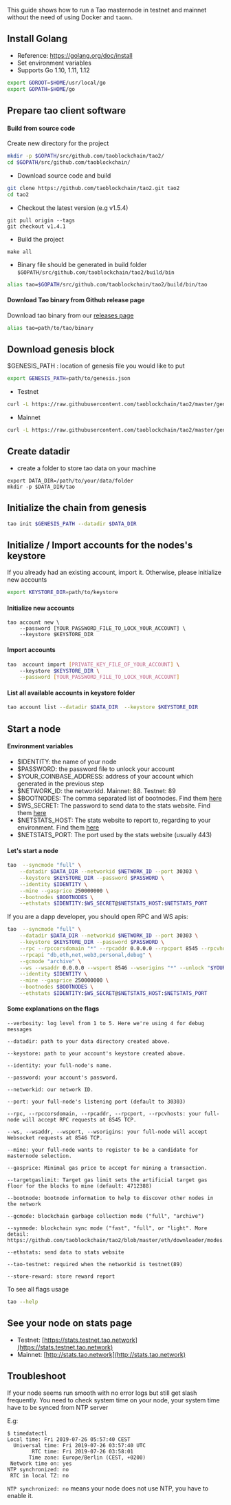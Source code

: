 This guide shows how to run a Tao masternode in testnet and 
mainnet without the need of using Docker and `taomn`.


## Install Golang
- Reference: https://golang.org/doc/install
- Set environment variables
- Supports Go 1.10, 1.11, 1.12
  
```bash
export GOROOT=$HOME/usr/local/go
export GOPATH=$HOME/go
```
    
## Prepare tao client software
#### Build from source code
Create new directory for the project
```bash
mkdir -p $GOPATH/src/github.com/taoblockchain/tao2/
cd $GOPATH/src/github.com/taoblockchain/
```

- Download source code and build
```bash
git clone https://github.com/taoblockchain/tao2.git tao2
cd tao2
```

- Checkout the latest version (e.g v1.5.4)
```
git pull origin --tags
git checkout v1.4.1
```

- Build the project
```
make all
```

- Binary file should be generated in build folder `$GOPATH/src/github.com/taoblockchain/tao2/build/bin`
```bash
alias tao=$GOPATH/src/github.com/taoblockchain/tao2/build/bin/tao
```

#### Download Tao binary from Github release page
Download tao binary from our [releases page](https://github.com/taoblockchain/tao2/releases)

```bash
alias tao=path/to/tao/binary
```

## Download genesis block
$GENESIS_PATH : location of genesis file you would like to put
```bash
export GENESIS_PATH=path/to/genesis.json
```
- Testnet
```bash
curl -L https://raw.githubusercontent.com/taoblockchain/tao2/master/genesis/testnet.json -o $GENESIS_PATH
```

- Mainnet
```bash
curl -L https://raw.githubusercontent.com/taoblockchain/tao2/master/genesis/mainnet.json -o $GENESIS_PATH
```

## Create datadir
- create a folder to store tao data on your machine

```
export DATA_DIR=/path/to/your/data/folder
mkdir -p $DATA_DIR/tao
```
## Initialize the chain from genesis

```bash
tao init $GENESIS_PATH --datadir $DATA_DIR
```

## Initialize / Import accounts for the nodes's keystore
If you already had an existing account, import it. Otherwise, please initialize new accounts 

```bash
export KEYSTORE_DIR=path/to/keystore
```

#### Initialize new accounts
```
tao account new \
    --password [YOUR_PASSWORD_FILE_TO_LOCK_YOUR_ACCOUNT] \
    --keystore $KEYSTORE_DIR
```
    
#### Import accounts

```bash
tao  account import [PRIVATE_KEY_FILE_OF_YOUR_ACCOUNT] \    
    --keystore $KEYSTORE_DIR \
    --password [YOUR_PASSWORD_FILE_TO_LOCK_YOUR_ACCOUNT]
```

#### List all available accounts in keystore folder

```bash
tao account list --datadir $DATA_DIR  --keystore $KEYSTORE_DIR
```

## Start a node
#### Environment variables
- $IDENTITY: the name of your node
- $PASSWORD: the password file to unlock your account
- $YOUR_COINBASE_ADDRESS: address of your account which generated in the previous step
- $NETWORK_ID: the networkId. Mainnet: 88. Testnet: 89
- $BOOTNODES: The comma separated list of bootnodes. Find them [here](https://docs.tao.network/general/networks/)
- $WS_SECRET: The password to send data to the stats website. Find them [here](https://docs.tao.network/general/networks/)
- $NETSTATS_HOST: The stats website to report to, regarding to your environment. Find them [here](https://docs.tao.network/general/networks/)
- $NETSTATS_PORT: The port used by the stats website (usually 443)
    
#### Let's start a node
```bash
tao  --syncmode "full" \
    --datadir $DATA_DIR --networkid $NETWORK_ID --port 30303 \
    --keystore $KEYSTORE_DIR --password $PASSWORD \
    --identity $IDENTITY \
    --mine --gasprice 250000000 \
    --bootnodes $BOOTNODES \
    --ethstats $IDENTITY:$WS_SECRET@$NETSTATS_HOST:$NETSTATS_PORT
```

If you are a dapp developer, you should open RPC and WS apis:
```bash
tao  --syncmode "full" \
    --datadir $DATA_DIR --networkid $NETWORK_ID --port 30303 \
    --keystore $KEYSTORE_DIR --password $PASSWORD \
    --rpc --rpccorsdomain "*" --rpcaddr 0.0.0.0 --rpcport 8545 --rpcvhosts "*" \
    --rpcapi "db,eth,net,web3,personal,debug" \
    --gcmode "archive" \
    --ws --wsaddr 0.0.0.0 --wsport 8546 --wsorigins "*" --unlock "$YOUR_COINBASE_ADDRESS" \
    --identity $IDENTITY \
    --mine --gasprice 250000000 \
    --bootnodes $BOOTNODES \
    --ethstats $IDENTITY:$WS_SECRET@$NETSTATS_HOST:$NETSTATS_PORT
```

#### Some explanations on the flags
   
```
--verbosity: log level from 1 to 5. Here we're using 4 for debug messages
           
--datadir: path to your data directory created above.
           
--keystore: path to your account's keystore created above.
           
--identity: your full-node's name.
           
--password: your account's password.
           
--networkid: our network ID.
           
--port: your full-node's listening port (default to 30303)
           
--rpc, --rpccorsdomain, --rpcaddr, --rpcport, --rpcvhosts: your full-node will accept RPC requests at 8545 TCP.
           
--ws, --wsaddr, --wsport, --wsorigins: your full-node will accept Websocket requests at 8546 TCP.
           
--mine: your full-node wants to register to be a candidate for masternode selection.
           
--gasprice: Minimal gas price to accept for mining a transaction.
           
--targetgaslimit: Target gas limit sets the artificial target gas floor for the blocks to mine (default: 4712388)
           
--bootnode: bootnode information to help to discover other nodes in the network
           
--gcmode: blockchain garbage collection mode ("full", "archive")
           
--synmode: blockchain sync mode ("fast", "full", or "light". More detail: https://github.com/taoblockchain/tao2/blob/master/eth/downloader/modes.go#L24)
           
--ethstats: send data to stats website

--tao-testnet: required when the networkid is testnet(89)

--store-reward: store reward report
```
To see all flags usage
   
```bash
tao --help
```

## See your node on stats page
- Testnet: [https://stats.testnet.tao.network](https://stats.testnet.tao.network)
- Mainnet: [http://stats.tao.network](http://stats.tao.network)

## Troubleshoot
If your node seems run smooth with no error logs but still get slash frequently. You need to check system time on your node, your system time have to be synced from NTP server

E.g:
```
$ timedatectl
Local time: Fri 2019-07-26 05:57:40 CEST
  Universal time: Fri 2019-07-26 03:57:40 UTC
        RTC time: Fri 2019-07-26 03:58:01
       Time zone: Europe/Berlin (CEST, +0200)
 Network time on: yes
NTP synchronized: no
 RTC in local TZ: no
```
`NTP synchronized: no` means your node does not use NTP, you have to enable it.

